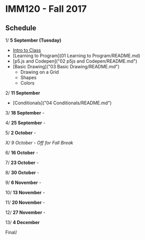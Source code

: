 # IMM120 - Fall 2017

## Schedule

 1/ **5 September (Tuesday)**
 - [Intro to Class](00-Intro-to-Class/)
 - [Learning to Program](01 Learning to Program/README.md)
 - [p5.js and Codepen]("02 p5js and Codepen/README.md")
 - [Basic Drawing]("03 Basic Drawing/README.md")
   - Drawing on a Grid
   - Shapes
   - Colors

 2/ **11 September**
 - [Conditionals]("04 Conditionals/README.md")

 3/ **18 September** -

 4/ **25 September** -

 5/ **2 October** -

 *X/ 9 October - Off for Fall Break*

 6/ **16 October** -

 7/ **23 October** -

 8/ **30 October** -

 9/ **6 November** -

10/ **13 November** -

11/ **20 November** -

12/ **27 November** -

13/ **4 December**

Final/
